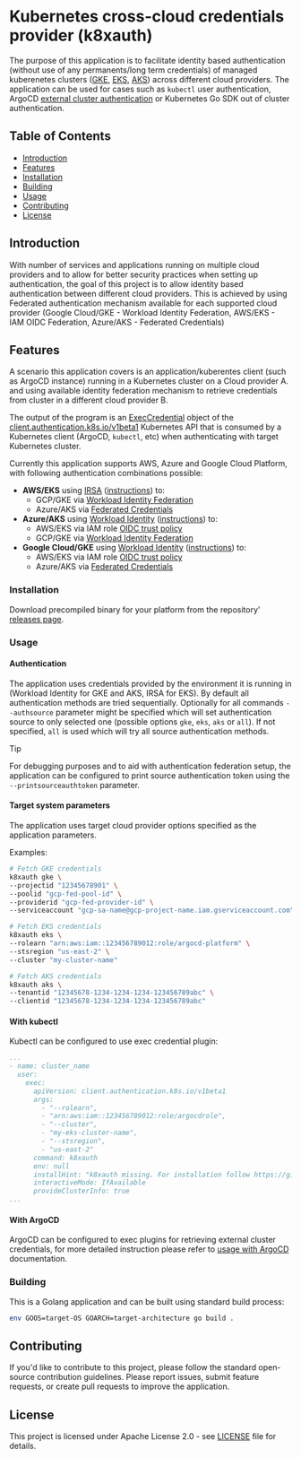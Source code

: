 # Kubernetes cross-cloud credentials provider (k8xauth)

The purpose of this application is to facilitate identity based authentication (without use of any permanents/long term credentials) of managed kuberenetes clusters ([GKE](https://cloud.google.com/kubernetes-engine?hl=en), [EKS](https://aws.amazon.com/eks/), [AKS](https://azure.microsoft.com/en-us/products/kubernetes-service)) across different cloud providers. The application can be used for cases such as `kubectl` user authentication, ArgoCD [external cluster authentication](https://argo-cd.readthedocs.io/en/release-1.8/operator-manual/declarative-setup/#clusters) or Kubernetes Go SDK out of cluster authentication.

## Table of Contents

- [Introduction](#introduction)
- [Features](#features)
- [Installation](#installation)
- [Building](#building)
- [Usage](#usage)
- [Contributing](#contributing)
- [License](#license)

## Introduction

With number of services and applications running on multiple cloud providers and to allow for better security practices when setting up authentication, the goal of this project is to allow identity based authentication between different cloud providers. This is achieved by using Federated authentication mechanism available for each supported cloud provider (Google Cloud/GKE - Workload Identity Federation, AWS/EKS - IAM OIDC Federation, Azure/AKS - Federated Credentials)

## Features

A scenario this application covers is an application/kuberentes client (such as ArgoCD instance) running in a Kubernetes cluster on a Cloud provider A. and using available identity federation mechanism to retrieve credentials from cluster in a different cloud provider B.

The output of the program is an [ExecCredential](https://kubernetes.io/docs/reference/config-api/client-authentication.v1beta1/#client-authentication-k8s-io-v1beta1-ExecCredential) object of the [client.authentication.k8s.io/v1beta1](https://kubernetes.io/docs/reference/config-api/client-authentication.v1beta1/) Kubernetes API that is consumed by a Kubernetes client (ArgoCD, `kubectl`, etc) when authenticating with target Kubernetes cluster.

Currently this application supports AWS, Azure and Google Cloud Platform, with following authentication combinations possible:

- **AWS/EKS** using [IRSA](https://docs.aws.amazon.com/eks/latest/userguide/iam-roles-for-service-accounts.html) ([instructions](/docs/eks.md)) to:
  - GCP/GKE via [Workload Identity Federation](https://cloud.google.com/iam/docs/workload-identity-federation)
  - Azure/AKS via [Federated Credentials](https://azure.github.io/azure-workload-identity/docs/topics/federated-identity-credential.html#federated-identity-credential-for-a-user-assigned-managed-identity-1)
- **Azure/AKS** using [Workload Identity](https://learn.microsoft.com/en-us/azure/aks/workload-identity-overview?tabs=dotnet) ([instructions](/docs/aks.md)) to:
  - AWS/EKS via IAM role [OIDC trust policy](https://docs.aws.amazon.com/IAM/latest/UserGuide/id_roles_create_for-idp_oidc.html)
  - GCP/GKE via [Workload Identity Federation](https://cloud.google.com/iam/docs/workload-identity-federation)
- **Google Cloud/GKE** using [Workload Identity](https://cloud.google.com/kubernetes-engine/docs/how-to/workload-identity) ([instructions](/docs/gke.md)) to:
  - AWS/EKS via IAM role [OIDC trust policy](https://docs.aws.amazon.com/IAM/latest/UserGuide/id_roles_create_for-idp_oidc.html)
  - Azure/AKS via [Federated Credentials](https://azure.github.io/azure-workload-identity/docs/topics/federated-identity-credential.html#federated-identity-credential-for-a-user-assigned-managed-identity-1)

### Installation

Download precompiled binary for your platform from the repository' [releases page](https://github.com/trhyo/k8xauth/releases).

### Usage

#### Authentication

The application uses credentials provided by the environment it is running in (Workload Identity for GKE and AKS, IRSA for EKS). By default all authentication methods are tried sequentially. Optionally for all commands `--authsource` parameter might be specified which will set authentication source to only selected one (possible options `gke`, `eks`, `aks` or `all`). If not specified, `all` is used which will try all source authentication methods.

> [!TIP]
> For debugging purposes and to aid with authentication federation setup, the application can be configured to print source authentication token using the `--printsourceauthtoken` parameter.

#### Target system parameters

The application uses target cloud provider options specified as the application parameters.

Examples:

```bash
# Fetch GKE credentials
k8xauth gke \
--projectid "12345678901" \
--poolid "gcp-fed-pool-id" \
--providerid "gcp-fed-provider-id" \
--serviceaccount "gcp-sa-name@gcp-project-name.iam.gserviceaccount.com"

# Fetch EKS credentials
k8xauth eks \
--rolearn "arn:aws:iam::123456789012:role/argocd-platform" \
--stsregion "us-east-2" \
--cluster "my-cluster-name"

# Fetch AKS credentials
k8xauth aks \
--tenantid "12345678-1234-1234-1234-123456789abc" \
--clientid "12345678-1234-1234-1234-123456789abc"
```

#### With kubectl

Kubectl can be configured to use exec credential plugin:

```yaml
...
- name: cluster_name
  user:
    exec:
      apiVersion: client.authentication.k8s.io/v1beta1
      args:
        - "--rolearn",
        - "arn:aws:iam::123456789012:role/argocdrole",
        - "--cluster",
        - "my-eks-cluster-name",
        - "--stsregion",
        - "us-east-2"
      command: k8xauth
      env: null
      installHint: "k8xauth missing. For installation follow https://github.com/trhyo/k8xauth#installation"
      interactiveMode: IfAvailable
      provideClusterInfo: true
...
```

#### With ArgoCD

ArgoCD can be configured to exec plugins for retrieving external cluster credentials, for more detailed instruction please refer to [usage with ArgoCD](/docs/argocd.md) documentation.

### Building

This is a Golang application and can be built using standard build process:

```bash
env GOOS=target-OS GOARCH=target-architecture go build .
```

## Contributing

If you'd like to contribute to this project, please follow the standard open-source contribution guidelines. Please report issues, submit feature requests, or create pull requests to improve the application.

## License

This project is licensed under Apache License 2.0 - see [LICENSE](LICENSE) file for details.
